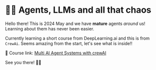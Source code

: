 # 🤵🏻 Agents, LLMs and all that chaos

Hello there! This is 2024 May and we have **mature** agents *around* us! Learning about them has never been easier. 

Currently learning a short course from DeepLearning.ai and this is from `CrewAi`. Seems amazing from the start, let's see what is inside!!

🔗 Course link: [Multi AI Agent Systems with crewAI](https://learn.deeplearning.ai/courses/multi-ai-agent-systems-with-crewai/)

See you there! 👋🏻